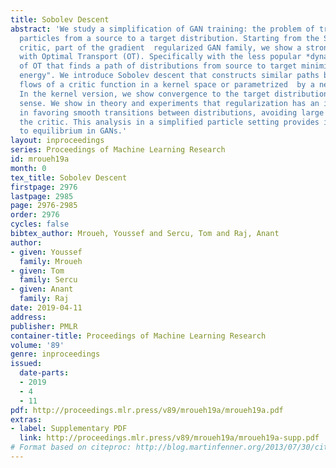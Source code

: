 ```yaml
---
title: Sobolev Descent
abstract: 'We study a simplification of GAN training: the problem of transporting
  particles from a source to a target distribution. Starting from the Sobolev GAN
  critic, part of the gradient  regularized GAN family, we show a strong relation
  with Optimal Transport (OT). Specifically with the less popular *dynamic* formulation
  of OT that finds a path of distributions from source to target minimizing a "kinetic
  energy". We introduce Sobolev descent that constructs similar paths by following  gradient
  flows of a critic function in a kernel space or parametrized  by a neural network.
  In the kernel version, we show convergence to the target distribution in the MMD
  sense. We show in theory and experiments that regularization has an important role
  in favoring smooth transitions between distributions, avoiding large gradients from
  the critic. This analysis in a simplified particle setting provides insight in paths
  to equilibrium in GANs.'
layout: inproceedings
series: Proceedings of Machine Learning Research
id: mroueh19a
month: 0
tex_title: Sobolev Descent
firstpage: 2976
lastpage: 2985
page: 2976-2985
order: 2976
cycles: false
bibtex_author: Mroueh, Youssef and Sercu, Tom and Raj, Anant
author:
- given: Youssef
  family: Mroueh
- given: Tom
  family: Sercu
- given: Anant
  family: Raj
date: 2019-04-11
address: 
publisher: PMLR
container-title: Proceedings of Machine Learning Research
volume: '89'
genre: inproceedings
issued:
  date-parts:
  - 2019
  - 4
  - 11
pdf: http://proceedings.mlr.press/v89/mroueh19a/mroueh19a.pdf
extras:
- label: Supplementary PDF
  link: http://proceedings.mlr.press/v89/mroueh19a/mroueh19a-supp.pdf
# Format based on citeproc: http://blog.martinfenner.org/2013/07/30/citeproc-yaml-for-bibliographies/
---
```

